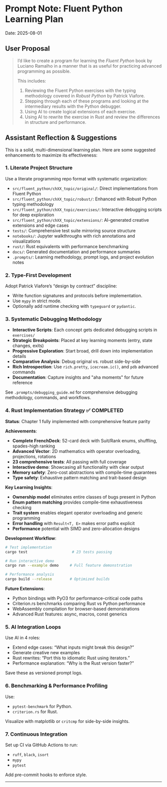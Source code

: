 # Prompt Note: Fluent Python Learning Plan

Date: 2025-08-01

## User Proposal

> I’d like to create a program for learning the *Fluent Python* book by Luciano Ramalho in a manner that is as useful for practicing advanced programming as possible.
>
> This includes:
> 1. Reviewing the Fluent Python exercises with the typing methodology covered in *Robust Python* by Patrick Viafore.
> 2. Stepping through each of these programs and looking at the intermediary results with the Python debugger.
> 3. Using AI to create logical extensions of each exercise.
> 4. Using AI to rewrite the exercise in Rust and review the differences in structure and performance.

## Assistant Reflection & Suggestions

This is a solid, multi-dimensional learning plan. Here are some suggested enhancements to maximize its effectiveness:

### 1. Literate Project Structure

Use a literate programming repo format with systematic organization:

- `src/fluent_python/chXX_topic/original/`: Direct implementations from Fluent Python
- `src/fluent_python/chXX_topic/robust/`: Enhanced with Robust Python typing methodology  
- `src/fluent_python/chXX_topic/exercises/`: Interactive debugging scripts for deep exploration
- `src/fluent_python/chXX_topic/extensions/`: AI-generated creative extensions and edge cases
- `tests/`: Comprehensive test suite mirroring source structure
- `notebooks/`: Jupyter walkthroughs with rich annotations and visualizations
- `rust/`: Rust equivalents with performance benchmarking
- `docs/`: Generated documentation and performance summaries
- `.prompts/`: Learning methodology, prompt logs, and project evolution notes

### 2. Type-First Development

Adopt Patrick Viafore’s “design by contract” discipline:

- Write function signatures and protocols before implementation.
- Use `mypy` in strict mode.
- Optionally add runtime checking with `typeguard` or `pydantic`.

### 3. Systematic Debugging Methodology

- **Interactive Scripts**: Each concept gets dedicated debugging scripts in `exercises/`
- **Strategic Breakpoints**: Placed at key learning moments (entry, state changes, exits)
- **Progressive Exploration**: Start broad, drill down into implementation details
- **Comparative Analysis**: Debug original vs. robust side-by-side
- **Rich Introspection**: Use `rich.pretty`, `icecream.ic()`, and `pdb` advanced commands
- **Documentation**: Capture insights and "aha moments" for future reference

See `.prompts/debugging_guide.md` for comprehensive debugging methodology, commands, and workflows.

### 4. Rust Implementation Strategy ✅ **COMPLETED**

**Status**: Chapter 1 fully implemented with comprehensive feature parity

**Achievements**:
- **Complete FrenchDeck**: 52-card deck with Suit/Rank enums, shuffling, spades-high ranking
- **Advanced Vector**: 2D mathematics with operator overloading, projections, rotations
- **23 comprehensive tests**: All passing with full coverage
- **Interactive demo**: Showcasing all functionality with clear output
- **Memory safety**: Zero-cost abstractions with compile-time guarantees
- **Type safety**: Exhaustive pattern matching and trait-based design

**Key Learning Insights**:
- **Ownership model** eliminates entire classes of bugs present in Python
- **Enum pattern matching** provides compile-time exhaustiveness checking
- **Trait system** enables elegant operator overloading and generic programming
- **Error handling** with `Result<T, E>` makes error paths explicit
- **Performance** potential with SIMD and zero-allocation designs

**Development Workflow**:
```bash
# Test implementation
cargo test                    # 23 tests passing

# Run interactive demo  
cargo run --example demo     # Full feature demonstration

# Performance analysis
cargo build --release        # Optimized builds
```

**Future Extensions**:
- Python bindings with PyO3 for performance-critical code paths
- Criterion.rs benchmarks comparing Rust vs Python performance
- WebAssembly compilation for browser-based demonstrations
- Advanced Rust features: async, macros, const generics

### 5. AI Integration Loops

Use AI in 4 roles:

- Extend edge cases: “What inputs might break this design?”
- Generate creative new examples
- Rust rewrites: “Port this to idiomatic Rust using iterators.”
- Performance explanation: “Why is the Rust version faster?”

Save these as versioned prompt logs.

### 6. Benchmarking & Performance Profiling

Use:

- `pytest-benchmark` for Python.
- `criterion.rs` for Rust.

Visualize with matplotlib or `critcmp` for side-by-side insights.

### 7. Continuous Integration

Set up CI via GitHub Actions to run:

- `ruff`, `black`, `isort`
- `mypy`
- `pytest`

Add pre-commit hooks to enforce style.

---